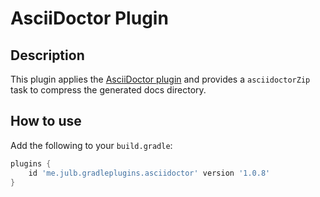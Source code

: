 # AsciiDoctor Plugin

## Description

This plugin applies the [AsciiDoctor plugin](https://plugins.gradle.org/plugin/org.asciidoctor.jvm.base) and provides a `asciidoctorZip` task to compress the generated docs directory.

## How to use

Add the following to your `build.gradle`:

```groovy
plugins {
    id 'me.julb.gradleplugins.asciidoctor' version '1.0.8'
}
```
